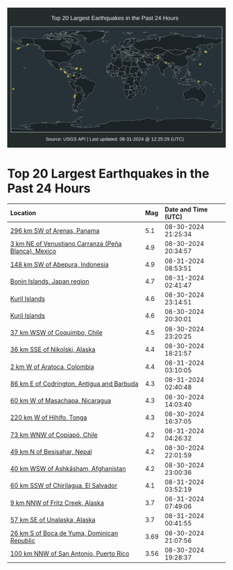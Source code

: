 ![Map](./map.png)

# Top 20 Largest Earthquakes in the Past 24 Hours

| Location | Mag | Date and Time (UTC) |
|:---|:---|:---|
| [296 km SW of Arenas, Panama](https://earthquake.usgs.gov/earthquakes/eventpage/us6000nnrw) | 5.1 | 08-30-2024 21:25:34 |
| [3 km NE of Venustiano Carranza (Peña Blanca), Mexico](https://earthquake.usgs.gov/earthquakes/eventpage/us6000nnrl) | 4.9 | 08-30-2024 20:34:57 |
| [148 km SW of Abepura, Indonesia](https://earthquake.usgs.gov/earthquakes/eventpage/us6000nnut) | 4.9 | 08-31-2024 08:53:51 |
| [Bonin Islands, Japan region](https://earthquake.usgs.gov/earthquakes/eventpage/us6000nntf) | 4.7 | 08-31-2024 02:41:47 |
| [Kuril Islands](https://earthquake.usgs.gov/earthquakes/eventpage/us6000nnsl) | 4.6 | 08-30-2024 23:14:51 |
| [Kuril Islands](https://earthquake.usgs.gov/earthquakes/eventpage/us6000nnrj) | 4.6 | 08-30-2024 20:30:01 |
| [37 km WSW of Coquimbo, Chile](https://earthquake.usgs.gov/earthquakes/eventpage/us6000nnsk) | 4.5 | 08-30-2024 23:20:25 |
| [36 km SSE of Nikolski, Alaska](https://earthquake.usgs.gov/earthquakes/eventpage/us6000nnqj) | 4.4 | 08-30-2024 18:21:57 |
| [2 km W of Aratoca, Colombia](https://earthquake.usgs.gov/earthquakes/eventpage/us6000nnti) | 4.4 | 08-31-2024 03:10:05 |
| [86 km E of Codrington, Antigua and Barbuda](https://earthquake.usgs.gov/earthquakes/eventpage/us6000nntc) | 4.3 | 08-31-2024 02:40:48 |
| [60 km W of Masachapa, Nicaragua](https://earthquake.usgs.gov/earthquakes/eventpage/us6000nnp7) | 4.3 | 08-30-2024 14:03:40 |
| [220 km W of Hihifo, Tonga](https://earthquake.usgs.gov/earthquakes/eventpage/us6000nnpy) | 4.3 | 08-30-2024 16:37:05 |
| [73 km WNW of Copiapó, Chile](https://earthquake.usgs.gov/earthquakes/eventpage/us6000nntr) | 4.2 | 08-31-2024 04:26:32 |
| [49 km N of Besisahar, Nepal](https://earthquake.usgs.gov/earthquakes/eventpage/us6000nns9) | 4.2 | 08-30-2024 22:01:59 |
| [40 km WSW of Ashkāsham, Afghanistan](https://earthquake.usgs.gov/earthquakes/eventpage/us6000nnsi) | 4.2 | 08-30-2024 23:00:36 |
| [60 km SSW of Chirilagua, El Salvador](https://earthquake.usgs.gov/earthquakes/eventpage/us6000nntl) | 4.1 | 08-31-2024 03:52:19 |
| [9 km NNW of Fritz Creek, Alaska](https://earthquake.usgs.gov/earthquakes/eventpage/ak024b7nl895) | 3.7 | 08-31-2024 07:49:06 |
| [57 km SE of Unalaska, Alaska](https://earthquake.usgs.gov/earthquakes/eventpage/us6000nnt8) | 3.7 | 08-31-2024 00:41:55 |
| [26 km S of Boca de Yuma, Dominican Republic](https://earthquake.usgs.gov/earthquakes/eventpage/pr2024243001) | 3.69 | 08-30-2024 21:07:56 |
| [100 km NNW of San Antonio, Puerto Rico](https://earthquake.usgs.gov/earthquakes/eventpage/pr2024243000) | 3.56 | 08-30-2024 19:28:37 |
